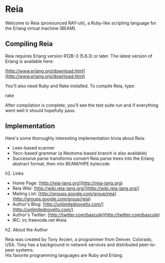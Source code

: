 Reia
====

Welcome to Reia (pronounced RAY-uh), a Ruby-like scripting language for the 
Erlang virtual machine (BEAM).

Compiling Reia
--------------

Reia requires Erlang version R12B-3 (5.6.3) or later. The latest version of 
Erlang is available here:

[http://www.erlang.org/download.html](http://www.erlang.org/download.html)

You'll also need Ruby and Rake installed.  To compile Reia, type:

 rake

After compilation is complete, you'll see the test suite run and if everything
went well it should hopefully pass.

Implementation
--------------

Here's some thoroughly interesting implementation trivia about Reia:

* Leex-based scanner
* Yecc-based grammar (a Neotoma-based branch is also available)
* Successive parse transforms convert Reia parse trees into the Erlang abstract
  format, then into BEAM/HiPE bytecode

h2. Links

* Home Page: [http://reia-lang.org](http://reia-lang.org)
* Reia Wiki: [http://wiki.reia-lang.org/](http://wiki.reia-lang.org/)
* Mailing List: [http://groups.google.com/group/reia](http://groups.google.com/group/reia)
* Author's Blog: [http://unlimitednovelty.com/](http://unlimitednovelty.com/)
* Author's Twitter: [http://twitter.com/bascule](http://twitter.com/bascule)
* IRC: irc.freenode.net #reia

h2. About the Author

Reia was created by Tony Arcieri, a programmer from Denver, Colorado, USA.
Tony has a background in network services and distributed peer-to-peer systems.  
His favorite programming languages are Ruby and Erlang.

